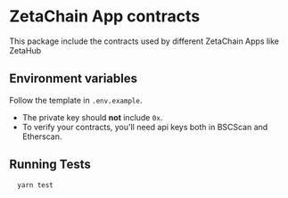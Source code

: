 # ZetaChain App contracts

This package include the contracts used by different ZetaChain Apps like ZetaHub

## Environment variables

Follow the template in `.env.example`.

* The private key should **not** include `0x`.
* To verify your contracts, you'll need api keys both in BSCScan and Etherscan.

## Running Tests

```bash
  yarn test
```
